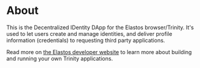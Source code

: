 # About

This is the Decentralized IDentity DApp for the Elastos browser/Trinity. It's used to let users create and manage identities, and deliver profile information (credentials) to requesting third party applications.

Read more on [the Elastos developer website](https://developer.elastos.org) to learn more about building and running your own Trinity applications.
